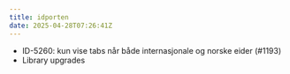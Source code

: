```yaml
---
title: idporten
date: 2025-04-28T07:26:41Z
---
```

- ID-5260: kun vise tabs når både internasjonale og norske eider (#1193)
- Library upgrades

